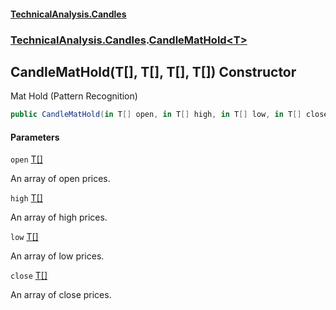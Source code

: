 #### [TechnicalAnalysis.Candles](Atypical.TechnicalAnalysis.Candles.md 'Atypical.TechnicalAnalysis.Candles')
### [TechnicalAnalysis.Candles](Atypical.TechnicalAnalysis.Candles.md#TechnicalAnalysis.Candles 'TechnicalAnalysis.Candles').[CandleMatHold&lt;T&gt;](CandleMatHold_T_.md 'TechnicalAnalysis.Candles.CandleMatHold<T>')

## CandleMatHold(T[], T[], T[], T[]) Constructor

Mat Hold (Pattern Recognition)

```csharp
public CandleMatHold(in T[] open, in T[] high, in T[] low, in T[] close);
```
#### Parameters

<a name='TechnicalAnalysis.Candles.CandleMatHold_T_.CandleMatHold(T[],T[],T[],T[]).open'></a>

`open` [T](CandleMatHold_T_.md#TechnicalAnalysis.Candles.CandleMatHold_T_.T 'TechnicalAnalysis.Candles.CandleMatHold<T>.T')[[]](https://docs.microsoft.com/en-us/dotnet/api/System.Array 'System.Array')

An array of open prices.

<a name='TechnicalAnalysis.Candles.CandleMatHold_T_.CandleMatHold(T[],T[],T[],T[]).high'></a>

`high` [T](CandleMatHold_T_.md#TechnicalAnalysis.Candles.CandleMatHold_T_.T 'TechnicalAnalysis.Candles.CandleMatHold<T>.T')[[]](https://docs.microsoft.com/en-us/dotnet/api/System.Array 'System.Array')

An array of high prices.

<a name='TechnicalAnalysis.Candles.CandleMatHold_T_.CandleMatHold(T[],T[],T[],T[]).low'></a>

`low` [T](CandleMatHold_T_.md#TechnicalAnalysis.Candles.CandleMatHold_T_.T 'TechnicalAnalysis.Candles.CandleMatHold<T>.T')[[]](https://docs.microsoft.com/en-us/dotnet/api/System.Array 'System.Array')

An array of low prices.

<a name='TechnicalAnalysis.Candles.CandleMatHold_T_.CandleMatHold(T[],T[],T[],T[]).close'></a>

`close` [T](CandleMatHold_T_.md#TechnicalAnalysis.Candles.CandleMatHold_T_.T 'TechnicalAnalysis.Candles.CandleMatHold<T>.T')[[]](https://docs.microsoft.com/en-us/dotnet/api/System.Array 'System.Array')

An array of close prices.